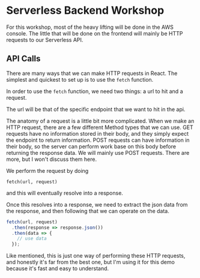 # Serverless Backend Workshop

For this workshop, most of the heavy lifting will be done in the AWS console. The little that will be done on the frontend will mainly be HTTP requests to our Serverless API.

## API Calls

There are many ways that we can make HTTP requests in React. The simplest and quickest to set up is to use the `fetch` function.

In order to use the `fetch` function, we need two things: a url to hit and a request.

The url will be that of the specific endpoint that we want to hit in the api.

The anatomy of a request is a little bit more complicated. When we make an HTTP request, there are a few different Method types that we can use. GET requests have no information stored in their body, and they simply expect the endpoint to return information. POST requests can have information in their body, so the server can perform work base on this body before returning the response data. We will mainly use POST requests. There are more, but I won't discuss them here.

We perform the request by doing

`fetch(url, request)`

and this will eventually resolve into a response.

Once this resolves into a response, we need to extract the json data from the response, and then following that we can operate on the data.

```typescript
fetch(url, request)
  .then(response => response.json())
  .then(data => {
    // use data
  });
```

Like mentioned, this is just one way of performing these HTTP requests, and honestly it's far from the best one, but I'm using it for this demo because it's fast and easy to understand.